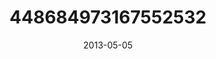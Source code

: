 ---
title: "448684973167552532"
cover: "2013-05-05 08.43.58 448684973167552532_46248401"
photo: "2013-05-05 08.43.58 448684973167552532_46248401"
date: "2013-05-05"
type: "photo"
---